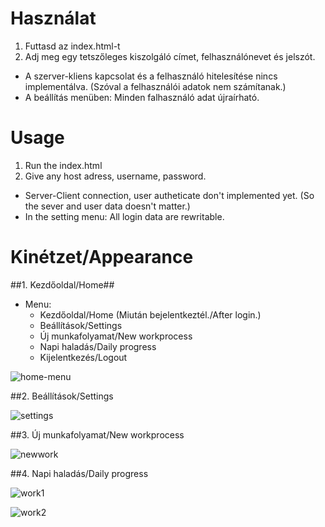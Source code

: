 # Használat
1. Futtasd az index.html-t
2. Adj meg egy tetszőleges kiszolgáló címet, felhasználónevet és jelszót.

* A szerver-kliens kapcsolat és a felhasználó hitelesítése nincs implementálva. (Szóval a felhasználói adatok nem számítanak.)
* A beállítás menüben: Minden falhasználó adat újraírható.

# Usage
1. Run the index.html
2. Give any host adress, username, password.

* Server-Client connection, user autheticate don't implemented yet. (So the sever and user data doesn't matter.) 
* In the setting menu: All login data are rewritable.

# Kinétzet/Appearance

##1. Kezdőoldal/Home##

- Menu:
  - Kezdőoldal/Home (Miután bejelentkeztél./After login.)
  - Beállítások/Settings
  - Új munkafolyamat/New workprocess
  - Napi haladás/Daily progress
  - Kijelentkezés/Logout

![home-menu](https://cloud.githubusercontent.com/assets/19217964/21350936/6f96f716-c6ba-11e6-9314-2011ed2d4f83.PNG)

##2. Beállítások/Settings

![settings](https://cloud.githubusercontent.com/assets/19217964/21351368/7dd52634-c6bc-11e6-829d-29a248254e81.PNG)

##3. Új munkafolyamat/New workprocess

![newwork](https://cloud.githubusercontent.com/assets/19217964/21351335/4f08150a-c6bc-11e6-8b3e-3068aee01225.PNG)

##4. Napi haladás/Daily progress

![work1](https://cloud.githubusercontent.com/assets/19217964/21351241/df7ad510-c6bb-11e6-9f19-e99bee358b87.PNG)

![work2](https://cloud.githubusercontent.com/assets/19217964/21351243/e0d52a14-c6bb-11e6-9311-27c8990a3fb7.PNG)
